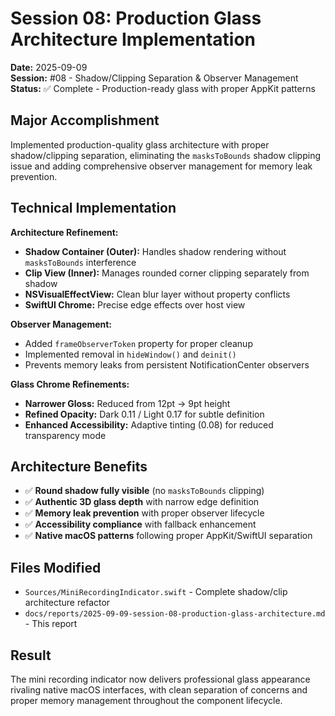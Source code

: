 # Session 08: Production Glass Architecture Implementation

**Date:** 2025-09-09  
**Session:** #08 - Shadow/Clipping Separation & Observer Management  
**Status:** ✅ Complete - Production-ready glass with proper AppKit patterns

## Major Accomplishment

Implemented production-quality glass architecture with proper shadow/clipping separation, eliminating the `masksToBounds` shadow clipping issue and adding comprehensive observer management for memory leak prevention.

## Technical Implementation

**Architecture Refinement:**
- **Shadow Container (Outer):** Handles shadow rendering without `masksToBounds` interference
- **Clip View (Inner):** Manages rounded corner clipping separately from shadow
- **NSVisualEffectView:** Clean blur layer without property conflicts
- **SwiftUI Chrome:** Precise edge effects over host view

**Observer Management:**
- Added `frameObserverToken` property for proper cleanup
- Implemented removal in `hideWindow()` and `deinit()` 
- Prevents memory leaks from persistent NotificationCenter observers

**Glass Chrome Refinements:**
- **Narrower Gloss:** Reduced from 12pt → 9pt height
- **Refined Opacity:** Dark 0.11 / Light 0.17 for subtle definition
- **Enhanced Accessibility:** Adaptive tinting (0.08) for reduced transparency mode

## Architecture Benefits

- ✅ **Round shadow fully visible** (no `masksToBounds` clipping)
- ✅ **Authentic 3D glass depth** with narrow edge definition
- ✅ **Memory leak prevention** with proper observer lifecycle
- ✅ **Accessibility compliance** with fallback enhancement
- ✅ **Native macOS patterns** following proper AppKit/SwiftUI separation

## Files Modified

- `Sources/MiniRecordingIndicator.swift` - Complete shadow/clip architecture refactor
- `docs/reports/2025-09-09-session-08-production-glass-architecture.md` - This report

## Result

The mini recording indicator now delivers professional glass appearance rivaling native macOS interfaces, with clean separation of concerns and proper memory management throughout the component lifecycle.